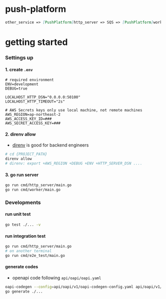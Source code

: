 # push-platform

``` markdown
other_service => [PushPlatform]http_server => SQS => [PushPlatform]worker => SNS for Push
```

# getting started

### Settings up
#### 1. create `.env`
```
# required environment
ENV=development
DEBUG=true

LOCALHOST_HTTP_DSN="0.0.0.0:50100"
LOCALHOST_HTTP_TIMEOUT="2s"

# AWS Secrets keys only use local machine, not remote machines
AWS_REGION=ap-northeast-2
AWS_ACCESS_KEY_ID=###
AWS_SECRET_ACCESS_KEY=###
```

#### 2. direnv allow
- [direnv](https://www.44bits.io/ko/post/direnv_for_managing_directory_environment) is good for backend engineers
``` bash
# cd {PROJECT_PATH}
direnv allow
# direnv: export +AWS_REGION +DEBUG +ENV +HTTP_SERVER_DSN ....
```

#### 3. go run server
``` bash
go run cmd/http_server/main.go
go run cmd/worker/main.go
```

### Developments

#### run unit test
``` bash
go test ./... -v
```

#### run integration test

``` bash
go run cmd/http_server/main.go
# on another terminal
go run cmd/e2e_test/main.go
```

#### generate codes
- openapi code following `api/oapi/oapi.yaml`

``` bash
oapi-codegen --config=api/oapi/v1/oapi-codegen-config.yaml api/oapi/v1/v1.yaml > api/oapi/v1/v1.oapi.go
go generate ./...
```